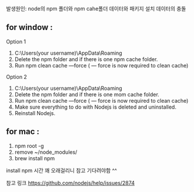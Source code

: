 발생원인: node의 npm 폴더와 npm cahe폴더 데이터와 패키지 설치 데이터의 충돌

## for window : 

Option 1
1. C:\Users(your username)\AppData\Roaming
2. Delete the npm folder and if there is one npm cache folder.
3. Run npm clean cache —force ( — force is now required to clean cache)


Option 2
1. C:\Users(your username)\AppData\Roaming
2. Delete the npm folder and if there is one mom cache folder.
3. Run npm clean cache —force ( — force is now required to clean cache)
4. Make sure everything to do with Nodejs is deleted and uninstalled.
5. Reinstall Nodejs.


## for mac : 
1. npm root -g 
2. remove ~/node_modules/ 
3. brew install npm 

install npm  시간 꽤 오래걸리니 참고 기다려야함 ^^ 

참고 링크 https://github.com/nodejs/help/issues/2874
